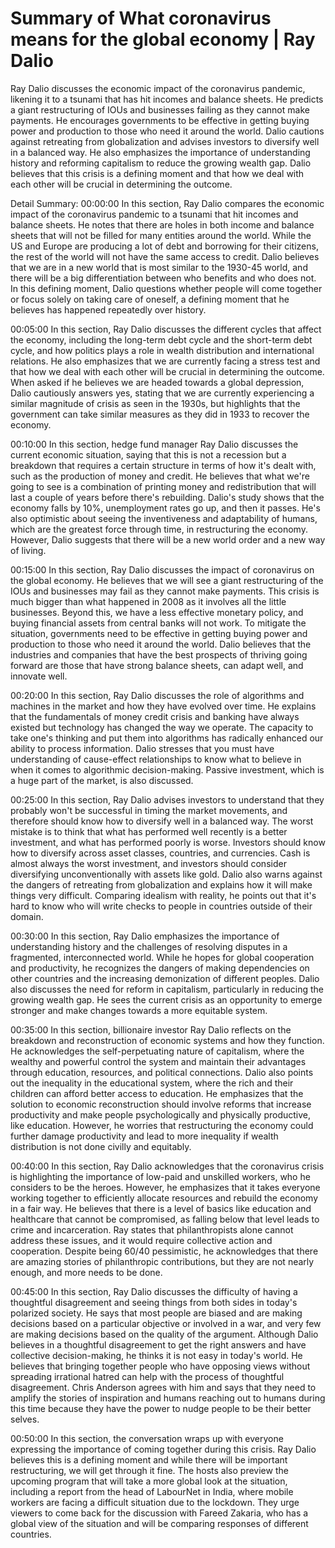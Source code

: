 # Summary of What coronavirus means for the global economy | Ray Dalio

Ray Dalio discusses the economic impact of the coronavirus pandemic, likening it to a tsunami that has hit incomes and balance sheets. He predicts a giant restructuring of IOUs and businesses failing as they cannot make payments. He encourages governments to be effective in getting buying power and production to those who need it around the world. Dalio cautions against retreating from globalization and advises investors to diversify well in a balanced way. He also emphasizes the importance of understanding history and reforming capitalism to reduce the growing wealth gap. Dalio believes that this crisis is a defining moment and that how we deal with each other will be crucial in determining the outcome.

Detail Summary: 
00:00:00
In this section, Ray Dalio compares the economic impact of the coronavirus pandemic to a tsunami that hit incomes and balance sheets. He notes that there are holes in both income and balance sheets that will not be filled for many entities around the world. While the US and Europe are producing a lot of debt and borrowing for their citizens, the rest of the world will not have the same access to credit. Dalio believes that we are in a new world that is most similar to the 1930-45 world, and there will be a big differentiation between who benefits and who does not. In this defining moment, Dalio questions whether people will come together or focus solely on taking care of oneself, a defining moment that he believes has happened repeatedly over history.

00:05:00
In this section, Ray Dalio discusses the different cycles that affect the economy, including the long-term debt cycle and the short-term debt cycle, and how politics plays a role in wealth distribution and international relations. He also emphasizes that we are currently facing a stress test and that how we deal with each other will be crucial in determining the outcome. When asked if he believes we are headed towards a global depression, Dalio cautiously answers yes, stating that we are currently experiencing a similar magnitude of crisis as seen in the 1930s, but highlights that the government can take similar measures as they did in 1933 to recover the economy.

00:10:00
In this section, hedge fund manager Ray Dalio discusses the current economic situation, saying that this is not a recession but a breakdown that requires a certain structure in terms of how it's dealt with, such as the production of money and credit. He believes that what we're going to see is a combination of printing money and redistribution that will last a couple of years before there's rebuilding. Dalio's study shows that the economy falls by 10%, unemployment rates go up, and then it passes. He's also optimistic about seeing the inventiveness and adaptability of humans, which are the greatest force through time, in restructuring the economy. However, Dalio suggests that there will be a new world order and a new way of living.

00:15:00
In this section, Ray Dalio discusses the impact of coronavirus on the global economy. He believes that we will see a giant restructuring of the IOUs and businesses may fail as they cannot make payments. This crisis is much bigger than what happened in 2008 as it involves all the little businesses. Beyond this, we have a less effective monetary policy, and buying financial assets from central banks will not work. To mitigate the situation, governments need to be effective in getting buying power and production to those who need it around the world. Dalio believes that the industries and companies that have the best prospects of thriving going forward are those that have strong balance sheets, can adapt well, and innovate well.

00:20:00
In this section, Ray Dalio discusses the role of algorithms and machines in the market and how they have evolved over time. He explains that the fundamentals of money credit crisis and banking have always existed but technology has changed the way we operate. The capacity to take one's thinking and put them into algorithms has radically enhanced our ability to process information. Dalio stresses that you must have understanding of cause-effect relationships to know what to believe in when it comes to algorithmic decision-making. Passive investment, which is a huge part of the market, is also discussed.

00:25:00
In this section, Ray Dalio advises investors to understand that they probably won't be successful in timing the market movements, and therefore should know how to diversify well in a balanced way. The worst mistake is to think that what has performed well recently is a better investment, and what has performed poorly is worse. Investors should know how to diversify across asset classes, countries, and currencies. Cash is almost always the worst investment, and investors should consider diversifying unconventionally with assets like gold. Dalio also warns against the dangers of retreating from globalization and explains how it will make things very difficult. Comparing idealism with reality, he points out that it's hard to know who will write checks to people in countries outside of their domain.

00:30:00
In this section, Ray Dalio emphasizes the importance of understanding history and the challenges of resolving disputes in a fragmented, interconnected world. While he hopes for global cooperation and productivity, he recognizes the dangers of making dependencies on other countries and the increasing demonization of different peoples. Dalio also discusses the need for reform in capitalism, particularly in reducing the growing wealth gap. He sees the current crisis as an opportunity to emerge stronger and make changes towards a more equitable system.

00:35:00
In this section, billionaire investor Ray Dalio reflects on the breakdown and reconstruction of economic systems and how they function. He acknowledges the self-perpetuating nature of capitalism, where the wealthy and powerful control the system and maintain their advantages through education, resources, and political connections. Dalio also points out the inequality in the educational system, where the rich and their children can afford better access to education. He emphasizes that the solution to economic reconstruction should involve reforms that increase productivity and make people psychologically and physically productive, like education. However, he worries that restructuring the economy could further damage productivity and lead to more inequality if wealth distribution is not done civilly and equitably.

00:40:00
In this section, Ray Dalio acknowledges that the coronavirus crisis is highlighting the importance of low-paid and unskilled workers, who he considers to be the heroes. However, he emphasizes that it takes everyone working together to efficiently allocate resources and rebuild the economy in a fair way. He believes that there is a level of basics like education and healthcare that cannot be compromised, as falling below that level leads to crime and incarceration. Ray states that philanthropists alone cannot address these issues, and it would require collective action and cooperation. Despite being 60/40 pessimistic, he acknowledges that there are amazing stories of philanthropic contributions, but they are not nearly enough, and more needs to be done.

00:45:00
In this section, Ray Dalio discusses the difficulty of having a thoughtful disagreement and seeing things from both sides in today's polarized society. He says that most people are biased and are making decisions based on a particular objective or involved in a war, and very few are making decisions based on the quality of the argument. Although Dalio believes in a thoughtful disagreement to get the right answers and have collective decision-making, he thinks it is not easy in today's world. He believes that bringing together people who have opposing views without spreading irrational hatred can help with the process of thoughtful disagreement. Chris Anderson agrees with him and says that they need to amplify the stories of inspiration and humans reaching out to humans during this time because they have the power to nudge people to be their better selves.

00:50:00
In this section, the conversation wraps up with everyone expressing the importance of coming together during this crisis. Ray Dalio believes this is a defining moment and while there will be important restructuring, we will get through it fine. The hosts also preview the upcoming program that will take a more global look at the situation, including a report from the head of LabourNet in India, where mobile workers are facing a difficult situation due to the lockdown. They urge viewers to come back for the discussion with Fareed Zakaria, who has a global view of the situation and will be comparing responses of different countries.

